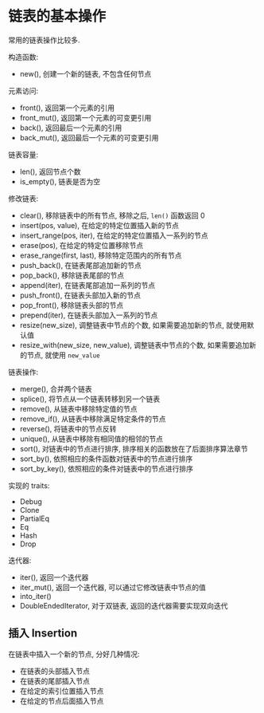 # 链表的基本操作

常用的链表操作比较多.

构造函数:

- new(), 创建一个新的链表, 不包含任何节点

元素访问:

- front(), 返回第一个元素的引用
- front_mut(), 返回第一个元素的可变更引用
- back(), 返回最后一个元素的引用
- back_mut(), 返回最后一个元素的可变更引用

链表容量:

- len(), 返回节点个数
- is_empty(), 链表是否为空

修改链表:

- clear(), 移除链表中的所有节点, 移除之后, `len()` 函数返回 0
- insert(pos, value), 在给定的特定位置插入新的节点
- insert_range(pos, iter), 在给定的特定位置插入一系列的节点
- erase(pos), 在给定的特定位置移除节点
- erase_range(first, last), 移除特定范围内的所有节点
- push_back(), 在链表尾部追加新的节点
- pop_back(), 移除链表尾部的节点
- append(iter), 在链表尾部追加一系列的节点
- push_front(), 在链表头部加入新的节点
- pop_front(), 移除链表头部的节点
- prepend(iter), 在链表头部加入一系列的节点
- resize(new_size), 调整链表中节点的个数, 如果需要追加新的节点, 就使用默认值
- resize_with(new_size, new_value), 调整链表中节点的个数, 如果需要追加新的节点, 就使用 `new_value`

链表操作:

- merge(), 合并两个链表
- splice(), 将节点从一个链表转移到另一个链表
- remove(), 从链表中移除特定值的节点
- remove_if(), 从链表中移除满足特定条件的节点
- reverse(), 将链表中的节点反转
- unique(), 从链表中移除有相同值的相邻的节点
- sort(), 对链表中的节点进行排序, 排序相关的函数放在了后面排序算法章节
- sort_by(), 依照相应的条件函数对链表中的节点进行排序
- sort_by_key(), 依照相应的条件对链表中的节点进行排序

实现的 traits:

- Debug
- Clone
- PartialEq
- Eq
- Hash
- Drop

迭代器:

- iter(), 返回一个迭代器
- iter_mut(), 返回一个迭代器, 可以通过它修改链表中节点的值
- into_iter()
- DoubleEndedIterator, 对于双链表, 返回的迭代器需要实现双向迭代

## 插入 Insertion

在链表中插入一个新的节点, 分好几种情况:

- 在链表的头部插入节点
- 在链表的尾部插入节点
- 在给定的索引位置插入节点
- 在给定的节点后面插入节点